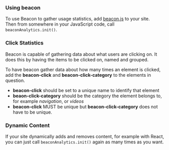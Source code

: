 
### Using beacon
To use Beacon to gather usage statistics, add [beacon.js](../app/beacon.js) to your site.  
Then from somewhere in your JavaScript code, call ```beaconAnalytics.init()```.  


### Click Statistics
Beacon is capable of gathering data about what users are clicking on. It does this by having the items to be clicked on, named and grouped.  

To have beacon gather data about how many times an element is clicked, add the **beacon-click** and **beacon-click-category** to the elements in question.  

- **beacon-click** should be set to a unique name to identify that element
- **beaon-click-category** should be the category the element belongs to, for example *navigation*, or *videos*
- **beacon-click** MUST be unique but **beacon-click-category** does not have to be unique.

### Dynamic Content
If your site dynamically adds and removes content, for example with React, you can just call ```beaconAnalytics.init()``` again as many times as you want.
